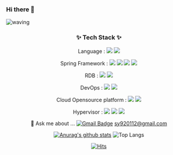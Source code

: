 ### Hi there 👋

![waving](https://capsule-render.vercel.app/api?type=waving&height=200&text=Small-Dogg&fontAlign=66&fontAlignY=40&color=gradient)

  <div align=center>


<h3 align="center">✨ Tech Stack ✨ </h3>

<p align="center">
Language : 
<img src="https://img.shields.io/badge/Java-007396?style=flat-square&logo=Java&logoColor=white"/></a>
<img src="https://img.shields.io/badge/Python-007396?style=flat-square&logo=Python&logoColor=white"/></a>

Spring Framework :
<img src="https://img.shields.io/badge/Spring DATA JPA-6DB33F?style=flat-square&logo=spring&logoColor=white"/></a>
<img src="https://img.shields.io/badge/Spring boot-6DB33F?style=flat-square&logo=spring boot&logoColor=white"/></a>
<img src="https://img.shields.io/badge/Spring Security-6DB33F?style=flat-square&logo=spring security&logoColor=white"/></a>
<img src="https://img.shields.io/badge/Spring Cloud-6DB33F?style=flat-square&logo=spring&logoColor=white"/></a>

RDB :
<img src="https://img.shields.io/badge/Mysql-4479A1?style=flat-square&logo=MySQL&logoColor=white"/></a>
<img src="https://img.shields.io/badge/MariaDB-003545?style=flat-square&logo=MariaDB&logoColor=white"/></a>

DevOps : 
<img src="https://img.shields.io/badge/Jenkins-D24939?style=flat-square&logo=Jenkins&logoColor=white"/></a>
<img src="https://img.shields.io/badge/Git-F05032?style=flat-square&logo=Git&logoColor=white"/></a>

Cloud Opensource platform :
<img src="https://img.shields.io/badge/Openstack-yellow?style=flat-square&logo=Openstack&logoColor=white"/></a>
<img src="https://img.shields.io/badge/Cloudstack-yellow?style=flat-square&logo=Apache CloudStack&logoColor=white"/></a>

Hypervisor :
<img src="https://img.shields.io/badge/kvm-F05032?style=flat-square&logo=&logoColor=white"/></a>
<img src="https://img.shields.io/badge/Xen-F05032?style=flat-square&logo=&logoColor=white"/></a>
<img src="https://img.shields.io/badge/VMware-F05032?style=flat-square&logo=&logoColor=white"/></a>
</p>

💬 Ask me about ...
[![Gmail Badge](https://img.shields.io/badge/Gmail-d14836?style=flat-square&logo=Gmail&logoColor=white&link=mailto:sy920112@naver.com)](mailto:sy920112@naver.com)
sy920112@gmail.com


[![Anurag's github stats](https://github-readme-stats.vercel.app/api?username=small-dogg&show_icons=true&theme=radical)](https://github.com/anuraghazra/github-readme-stats)
![Top Langs](https://github-readme-stats.vercel.app/api/top-langs/?username=small-dogg&layout=compact&theme=radical&count_private=true)

[![Hits](https://hits.seeyoufarm.com/api/count/incr/badge.svg?url=https%3A%2F%2Fgithub.com%2Fsmall-dogg)](https://hits.seeyoufarm.com)
  </div>

<!--
**small-dogg/small-dogg** is a ✨ _special_ ✨ repository because its `README.md` (this file) appears on your GitHub profile.

Here are some ideas to get you started:

- 🔭 I’m currently working on ...
- 🌱 I’m currently learning ...
- 👯 I’m looking to collaborate on ...
- 🤔 I’m looking for help with ...
- 💬 Ask me about ...
- 📫 How to reach me: ...
- 😄 Pronouns: ...
- ⚡ Fun fact: ...
-->
<!-- 
elastaicstack, 
Linux Windows MacOS
InfluxDB, MongoDB
haproxy
Snapshotscheduler

-->

